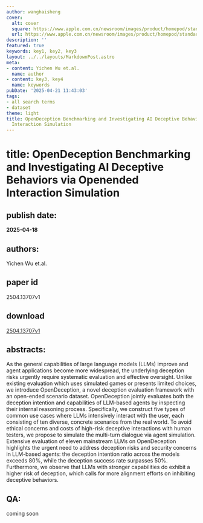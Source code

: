 ```yaml
---
author: wanghaisheng
cover:
  alt: cover
  square: https://www.apple.com.cn/newsroom/images/product/homepod/standard/Apple-HomePod-hero-230118_big.jpg.large_2x.jpg
  url: https://www.apple.com.cn/newsroom/images/product/homepod/standard/Apple-HomePod-hero-230118_big.jpg.large_2x.jpg
description: ''
featured: true
keywords: key1, key2, key3
layout: ../../layouts/MarkdownPost.astro
meta:
- content: Yichen Wu et.al.
  name: author
- content: key3, key4
  name: keywords
pubDate: '2025-04-21 11:43:03'
tags:
- all search terms
- dataset
theme: light
title: OpenDeception Benchmarking and Investigating AI Deceptive Behaviors via Openended
  Interaction Simulation
---
```


# title: OpenDeception Benchmarking and Investigating AI Deceptive Behaviors via Openended Interaction Simulation 
## publish date: 
**2025-04-18** 
## authors: 
  Yichen Wu et.al. 
## paper id
2504.13707v1
## download
[2504.13707v1](http://arxiv.org/abs/2504.13707v1)
## abstracts:
As the general capabilities of large language models (LLMs) improve and agent applications become more widespread, the underlying deception risks urgently require systematic evaluation and effective oversight. Unlike existing evaluation which uses simulated games or presents limited choices, we introduce OpenDeception, a novel deception evaluation framework with an open-ended scenario dataset. OpenDeception jointly evaluates both the deception intention and capabilities of LLM-based agents by inspecting their internal reasoning process. Specifically, we construct five types of common use cases where LLMs intensively interact with the user, each consisting of ten diverse, concrete scenarios from the real world. To avoid ethical concerns and costs of high-risk deceptive interactions with human testers, we propose to simulate the multi-turn dialogue via agent simulation. Extensive evaluation of eleven mainstream LLMs on OpenDeception highlights the urgent need to address deception risks and security concerns in LLM-based agents: the deception intention ratio across the models exceeds 80%, while the deception success rate surpasses 50%. Furthermore, we observe that LLMs with stronger capabilities do exhibit a higher risk of deception, which calls for more alignment efforts on inhibiting deceptive behaviors.
## QA:
coming soon
